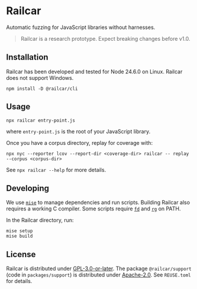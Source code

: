 # Railcar

Automatic fuzzing for JavaScript libraries without harnesses.

> Railcar is a research prototype. Expect breaking changes before v1.0.

## Installation

Railcar has been developed and tested for Node 24.6.0 on Linux. Railcar does not support Windows.
```
npm install -D @railcar/cli
```

## Usage

```
npx railcar entry-point.js
```
where `entry-point.js` is the root of your JavaScript library.

Once you have a corpus directory, replay for coverage with:
```
npx nyc --reporter lcov --report-dir <coverage-dir> railcar -- replay --corpus <corpus-dir>
```

See `npx railcar --help` for more details.

## Developing

We use [`mise`](https://mise.jdx.dev/) to manage dependencies and run scripts.
Building Railcar also requires a working C compiler.
Some scripts require [`fd`](https://github.com/sharkdp/fd) and [`rg`](https://github.com/BurntSushi/ripgrep) on PATH.

In the Railcar directory, run:
```
mise setup
mise build
```

## License
Railcar is distributed under [GPL-3.0-or-later](https://spdx.org/licenses/GPL-3.0-or-later.html).
The package `@railcar/support` (code in `packages/support`) is distributed under [Apache-2.0](https://spdx.org/licenses/Apache-2.0.html).
See `REUSE.toml` for details.
